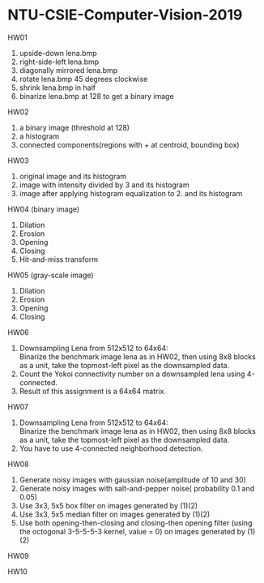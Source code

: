 # NTU-CSIE-Computer-Vision-2019  
HW01
<ol>
  <li>upside-down lena.bmp</li>
  <li>right-side-left lena.bmp</li>
  <li>diagonally mirrored lena.bmp</li>
  <li>rotate lena.bmp 45 degrees clockwise</li>
  <li>shrink lena.bmp in half</li>
  <li>binarize lena.bmp at 128 to get a binary image</li>
</ol>
HW02<br/>
<ol>
  <li>a binary image (threshold at 128)</li>
  <li>a histogram</li>
  <li>connected components(regions with + at centroid, bounding box)</li>
</ol>
HW03<br/>
<ol>
  <li>original image and its histogram</li>
  <li>image with intensity divided by 3 and its histogram</li>
  <li>image after applying histogram equalization to 2. and its histogram</li>
</ol>
HW04 (binary image)<br/>
<ol>
  <li>Dilation</li>
  <li>Erosion</li>
  <li>Opening</li>
  <li>Closing</li>
  <li>Hit-and-miss transform</li>
</ol>
HW05 (gray-scale image)<br/>
<ol>
  <li>Dilation</li>
  <li>Erosion</li>
  <li>Opening</li>
  <li>Closing</li>
</ol>
HW06<br/>
<ol>
  <li>Downsampling Lena from 512x512 to 64x64:<br/>
  Binarize the benchmark image lena as in HW02, then using 8x8 blocks as a unit, take the topmost-left pixel as the downsampled data.</li>
  <li>Count the Yokoi connectivity number on a downsampled lena using 4-connected.</li>
  <li>Result of this assignment is a 64x64 matrix.</li>
</ol>
HW07
<ol>
  <li>Downsampling Lena from 512x512 to 64x64:<br/>
  Binarize the benchmark image lena as in HW02, then using 8x8 blocks as a unit, take the topmost-left pixel as the downsampled data.</li>
  <li>You have to use 4-connected neighborhood detection.</li>
</ol>
HW08
<ol>
  <li>Generate noisy images with gaussian noise(amplitude of 10 and 30)</li>
  <li>Generate noisy images with salt-and-pepper noise( probability 0.1 and 0.05)</li>
  <li>Use 3x3, 5x5 box filter on images generated by (1)(2)</li>
  <li>Use 3x3, 5x5 median filter on images generated by (1)(2)</li>
  <li>Use both opening-then-closing and closing-then opening filter (using the octogonal 3-5-5-5-3 kernel, value = 0) on images generated by (1)(2)</li>
</ol>
HW09

HW10

